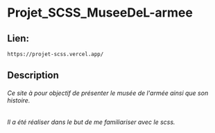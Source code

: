 # Projet_SCSS_MuseeDeL-armee

## Lien:
```
https://projet-scss.vercel.app/
```
## Description
###### Ce site à pour objectif de présenter le musée de l'armée ainsi que son histoire. 
###### Il a été réaliser dans le but de me familiariser avec le scss. 

